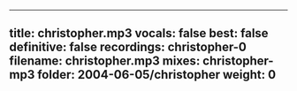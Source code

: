 
---
title: christopher.mp3
vocals: false
best: false
definitive: false
recordings: christopher-0
filename: christopher.mp3
mixes: christopher-mp3
folder: 2004-06-05/christopher
weight: 0
---
